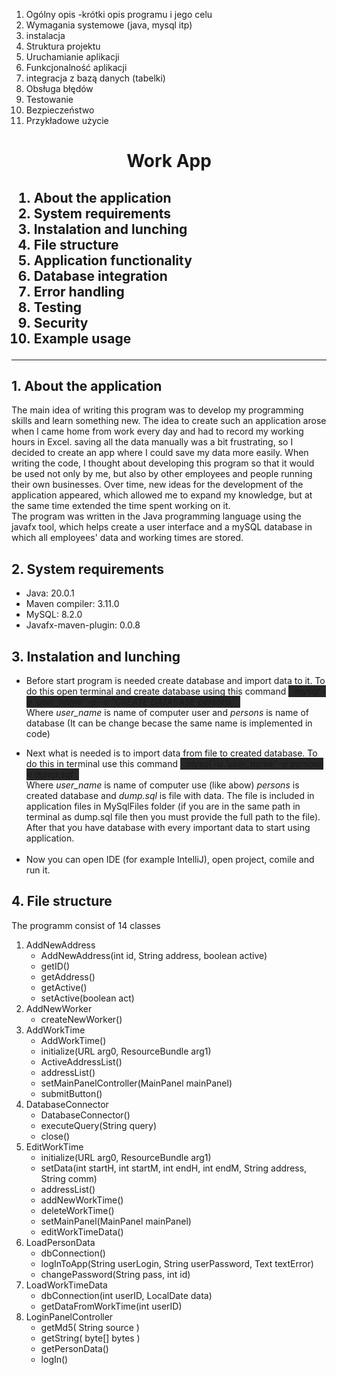 1. Ogólny opis
	-krótki opis programu i jego celu
2. Wymagania systemowe (java, mysql itp)
3. instalacja
4. Struktura projektu
5. Uruchamianie aplikacji
6. Funkcjonalność aplikacji 
7. integracja z bazą danych (tabelki)
8. Obsługa błędów 
9. Testowanie
10. Bezpieczeństwo
11. Przykładowe użycie  



<h1 align="center">Work App</h1>
<h2>
<ol>
<li>About the application</li>
<li>System requirements</li>
<li>Instalation and lunching</li>
<li>File structure</li>
<li>Application functionality</li>
<li>Database integration</li>
<li>Error handling</li>
<li>Testing</li>
<li>Security</li>
<li>Example usage</li>
</ol>
</h2>
<hr>

<h2>1. About the application</h2>
<p>
The main idea of writing this program was to develop my programming skills and learn something new. The idea to create such an application arose when I came home from work every day and had to record my working hours in Excel. saving all the data manually was a bit frustrating, so I decided to create an app where I could save my data more easily. When writing the code, I thought about developing this program so that it would be used not only by me, but also by other employees and people running their own businesses. Over time, new ideas for the development of the application appeared, which allowed me to expand my knowledge, but at the same time extended the time spent working on it.  
<br>
The program was written in the Java programming language using the javafx tool, which helps create a user interface and a mySQL database in which all employees' data and working times are stored.
</p>

<h2>2. System requirements</h2>
<p>
<ul>
<li> Java: 20.0.1  </li>
<li> Maven compiler: 3.11.0  </li>
<li> MySQL: 8.2.0  </li>
<li> Javafx-maven-plugin: 0.0.8  </li>
</ul>
</p>

<h2>3. Instalation and lunching</h2>
<ul>
<li>
<p>
Before start program is needed create database and import data to it. To do this open terminal and create database using this command <i style="background-color:#262626; padding:1px 10px">mysql -u 'user_name' -p -e "CREATE DATABASE persons;</i> 
<br>
Where <i>user_name</i> is name of computer user and <i>persons</i> is name of database (It can be change becase the same name is implemented in code) 
</li>

<li>
Next what is needed is to import data from file to created database. To do this in terminal use this command <i style="background-color:#262626; padding:1px 10px"> mysql -u 'user_name' -p persons < dump.sql </i>
<br>
Where <i>user_name</i> is name of computer use (like abow) <i>persons</i> is created database and <i>dump.sql</i> is file with data. The file is included in application files in MySqlFiles folder (if you are in the same path in terminal as dump.sql file then you must provide the full path to the file).
<br>
After that you have database with every important data to start using application.
</li>
<br>
<li>
Now you can open IDE (for example IntelliJ), open project, comile and run it. 
</li>
</ul>
</p>
<h2>4. File structure</h2>
<p>The programm consist of 14 classes</p>
<ol>
	<li>
	AddNewAddress
		<ul>	
			<li>AddNewAddress(int id, String address, boolean active)</li>
			<li> getID() </li>
			<li> getAddress() </li>
			<li> getActive() </li>
			<li> setActive(boolean act) </li>
		</ul>
	</li>
	<li>
	AddNewWorker
		<ul>
			<li> createNewWorker() </li>
		</ul>
	</li>
	<li>
	AddWorkTime
		<ul>
			<li> AddWorkTime() </li>
			<li> initialize(URL arg0, ResourceBundle arg1) </li>
			<li> ActiveAddressList() </li>
			<li> addressList() </li>
			<li> setMainPanelController(MainPanel mainPanel) </li>
			<li> submitButton() </li>
		</ul>
	</li>
	<li>
	DatabaseConnector
		<ul>
			<li> DatabaseConnector() </li>
			<li> executeQuery(String query) </li>
			<li> close() </li>
		</ul>	
	</li>
	<li>
	EditWorkTime
		<ul>
			<li> initialize(URL arg0, ResourceBundle arg1) </li>
			<li> setData(int startH, int startM, int endH, int endM, String address, String comm) </li>
			<li> addressList() </li>
			<li> addNewWorkTime() </li>
			<li> deleteWorkTime() </li>
			<li> setMainPanel(MainPanel mainPanel) </li>
			<li> editWorkTimeData() </li>
		</ul>
	</li>
	<li>
	LoadPersonData
		<ul>
			<li> dbConnection() </li>
			<li> logInToApp(String userLogin, String userPassword, Text textError) </li>
			<li> changePassword(String pass, int id) </li>
		</ul>
	</li>
	<li>
	LoadWorkTimeData
		<ul>
			<li> dbConnection(int userID, LocalDate data) </li>
			<li> getDataFromWorkTime(int userID) </li>
		</ul>
	</li>
	<li>
	LoginPanelController
		<ul>
			<li> getMd5( String source ) </li>
			<li> getString( byte[] bytes ) </li>
			<li> getPersonData() </li>
			<li> logIn() </li>
		</ul>
	</li>
</ol>

